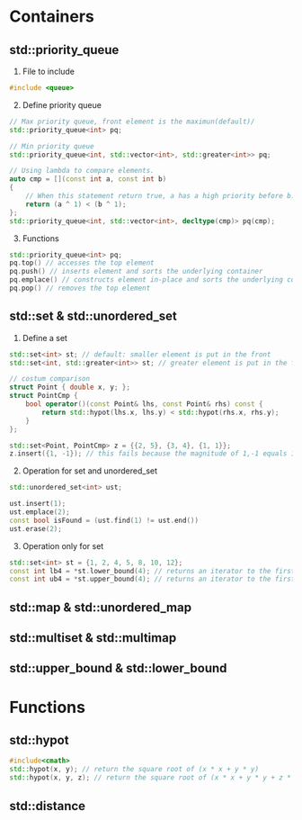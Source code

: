 # Containers
## std::priority_queue
1. File to include
``` cpp
#include <queue>
```
2. Define priority queue
``` cpp
// Max priority queue, front element is the maximun(default)/
std::priority_queue<int> pq; 

// Min priority queue
std::priority_queue<int, std::vector<int>, std::greater<int>> pq; 

// Using lambda to compare elements.
auto cmp = [](const int a, const int b) 
{ 
    // When this statement return true, a has a high priority before b.
    return (a ^ 1) < (b ^ 1); 
};
std::priority_queue<int, std::vector<int>, decltype(cmp)> pq(cmp);
```
3. Functions
``` cpp
std::priority_queue<int> pq;
pq.top() // accesses the top element
pq.push() // inserts element and sorts the underlying container
pq.emplace() // constructs element in-place and sorts the underlying container
pq.pop() // removes the top element
```

## std::set & std::unordered_set
1. Define a set
``` cpp
std::set<int> st; // default: smaller element is put in the front
std::set<int, std::greater<int>> st; // greater element is put in the front

// costum comparison
struct Point { double x, y; };
struct PointCmp {
    bool operator()(const Point& lhs, const Point& rhs) const { 
        return std::hypot(lhs.x, lhs.y) < std::hypot(rhs.x, rhs.y); 
    }
};

std::set<Point, PointCmp> z = {{2, 5}, {3, 4}, {1, 1}};
z.insert({1, -1}); // this fails because the magnitude of 1,-1 equals 1,1
```

2. Operation for set and unordered_set
``` cpp
std::unordered_set<int> ust;

ust.insert(1);
ust.emplace(2);
const bool isFound = (ust.find(1) != ust.end())
ust.erase(2);
```

3. Operation only for set
``` cpp
std::set<int> st = {1, 2, 4, 5, 8, 10, 12};
const int lb4 = *st.lower_bound(4); // returns an iterator to the first element not less than the given key -> 4
const int ub4 = *st.upper_bound(4); // returns an iterator to the first element greater than the given key -> 5;
```

## std::map & std::unordered_map
## std::multiset & std::multimap
## std::upper_bound & std::lower_bound

# Functions
## std::hypot
``` cpp
#include<cmath>
std::hypot(x, y); // return the square root of (x * x + y * y) 
std::hypot(x, y, z); // return the square root of (x * x + y * y + z * z) 
```
## std::distance
